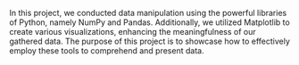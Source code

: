 In this project, we conducted data manipulation using the powerful libraries of Python, namely NumPy and Pandas. Additionally, we utilized Matplotlib to create various visualizations, enhancing the meaningfulness of our gathered data. The purpose of this project is to showcase how to effectively employ these tools to comprehend and present data.
